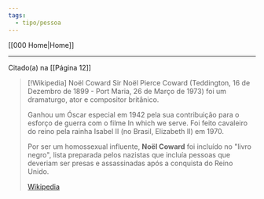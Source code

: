 ```yaml
---
tags:
  - tipo/pessoa
---
```

[[000 Home|Home]]
*** 

Citado(a) na [[Página 12]]

> [!Wikipedia] Noël Coward
> Sir Noël Pierce Coward (Teddington, 16 de Dezembro de 1899 - Port Maria, 26 de Março de 1973) foi um dramaturgo, ator e compositor britânico.
>
> Ganhou um Óscar especial em 1942 pela sua contribuição para o esforço de guerra com o filme In which we serve. Foi feito cavaleiro do reino pela rainha Isabel II (no Brasil, Elizabeth II) em 1970.
>
> Por ser um homossexual influente, **Noël Coward** foi incluído no "livro negro", lista preparada pelos nazistas que incluía pessoas que deveriam ser presas e assassinadas após a conquista do Reino Unido.
>
> [Wikipedia](https://pt.wikipedia.org/wiki/No%C3%ABl%20Coward)

